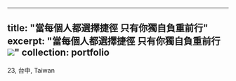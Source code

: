 
---
title: "當每個人都選擇捷徑 只有你獨自負重前行"
excerpt: "當每個人都選擇捷徑 只有你獨自負重前行<br/><img src='/當每個人都選擇捷徑 只有你獨自負重前行.png'>"
collection: portfolio
---

23, 台中, Taiwan
